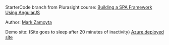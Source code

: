 
StarterCode branch from Plurasight course: [Building a SPA Framework Using AngularJS](https://app.pluralsight.com/library/courses/building-spa-framework-angularjs/table-of-contents) 

Author: [Mark Zamoyta](https://app.pluralsight.com/profile/author/mark-zamoyta) 

Demo site: (Site goes to sleep after 20 minutes of inactivity)
[Azure deployed site](https://ps-269-ps-building-a-spa-framework-using-angularjs.azurewebsites.net/)
